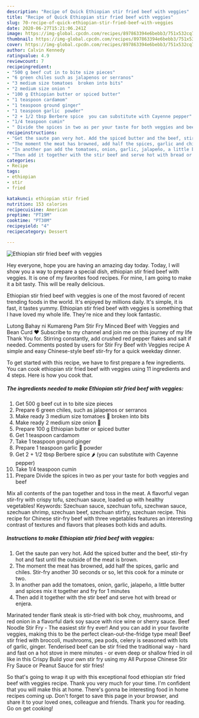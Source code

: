 ```yaml
---
description: "Recipe of Quick Ethiopian stir fried beef with veggies"
title: "Recipe of Quick Ethiopian stir fried beef with veggies"
slug: 70-recipe-of-quick-ethiopian-stir-fried-beef-with-veggies
date: 2020-06-27T15:21:06.241Z
image: https://img-global.cpcdn.com/recipes/897863394e6bebb3/751x532cq70/ethiopian-stir-fried-beef-with-veggies-recipe-main-photo.jpg
thumbnail: https://img-global.cpcdn.com/recipes/897863394e6bebb3/751x532cq70/ethiopian-stir-fried-beef-with-veggies-recipe-main-photo.jpg
cover: https://img-global.cpcdn.com/recipes/897863394e6bebb3/751x532cq70/ethiopian-stir-fried-beef-with-veggies-recipe-main-photo.jpg
author: Calvin Kennedy
ratingvalue: 4.9
reviewcount: 7
recipeingredient:
- "500 g beef cut in to bite size pieces"
- "6 green chiles such as jalapenos or serranos"
- "3 medium size tomatoes  broken into bits"
- "2 medium size onion "
- "100 g Ethiopian butter or spiced butter"
- "1 teaspoon cardamom"
- "1 teaspoon ground ginger"
- "1 teaspoon garlic  powder"
- "2 + 1/2 tbsp Berbere spice  you can substitute with Cayenne pepper"
- "1/4 teaspoon cumin"
- " Divide the spices in two as per your taste for both veggies and beef"
recipeinstructions:
- "Get the saute pan very hot. Add the spiced butter and the beef, stir-fry hot and fast until the outside of the meat is brown."
- "The moment the meat has browned, add half the spices, garlic and chiles. Stir-fry another 30 seconds or so, let this cook for a minute or two."
- "In another pan add the tomatoes, onion, garlic, jalapeño, a little butter and spices mix it together and fry for 1 minutes"
- "Then add it together with the stir beef and serve hot with bread or enjera."
categories:
- Recipe
tags:
- ethiopian
- stir
- fried

katakunci: ethiopian stir fried 
nutrition: 153 calories
recipecuisine: American
preptime: "PT19M"
cooktime: "PT30M"
recipeyield: "4"
recipecategory: Dessert

---
```



![Ethiopian stir fried beef with veggies](https://img-global.cpcdn.com/recipes/897863394e6bebb3/751x532cq70/ethiopian-stir-fried-beef-with-veggies-recipe-main-photo.jpg)

Hey everyone, hope you are having an amazing day today. Today, I will show you a way to prepare a special dish, ethiopian stir fried beef with veggies. It is one of my favorites food recipes. For mine, I am going to make it a bit tasty. This will be really delicious.

Ethiopian stir fried beef with veggies is one of the most favored of recent trending foods in the world. It's enjoyed by millions daily. It's simple, it is fast, it tastes yummy. Ethiopian stir fried beef with veggies is something that I have loved my whole life. They're nice and they look fantastic.

Lutong Bahay ni Kumareng Pam Stir Fry Minced Beef with Veggies and Bean Curd ❤ Subscribe to my channel and join me on this journey of my life Thank You for. Stirring constantly, add crushed red pepper flakes and salt if needed. Comments posted by users for Stir Fry Beef with Veggies recipe A simple and easy Chinese-style beef stir-fry for a quick weekday dinner.


To get started with this recipe, we have to first prepare a few ingredients. You can cook ethiopian stir fried beef with veggies using 11 ingredients and 4 steps. Here is how you cook that.

<!--inarticleads1-->

##### The ingredients needed to make Ethiopian stir fried beef with veggies:

1. Get 500 g beef cut in to bite size pieces
1. Prepare 6 green chiles, such as jalapenos or serranos
1. Make ready 3 medium size tomatoes 🍅 broken into bits
1. Make ready 2 medium size onion 🧅
1. Prepare 100 g Ethiopian butter or spiced butter
1. Get 1 teaspoon cardamom
1. Take 1 teaspoon ground ginger
1. Prepare 1 teaspoon garlic 🧄 powder
1. Get 2 + 1/2 tbsp Berbere spice 🌶 (you can substitute with Cayenne pepper)
1. Take 1/4 teaspoon cumin
1. Prepare  Divide the spices in two as per your taste for both veggies and beef


Mix all contents of the pan together and toss in the meat. A flavorful vegan stir-fry with crispy tofu, szechuan sauce, loaded up with healthy vegetables! Keywords: Szechuan sauce, szechuan tofu, szechwan sauce, szechuan shrimp, szechuan beef, szechuan stirfry, szechuan recipe. This recipe for Chinese stir-fry beef with three vegetables features an interesting contrast of textures and flavors that pleases both kids and adults. 

<!--inarticleads2-->

##### Instructions to make Ethiopian stir fried beef with veggies:

1. Get the saute pan very hot. Add the spiced butter and the beef, stir-fry hot and fast until the outside of the meat is brown.
1. The moment the meat has browned, add half the spices, garlic and chiles. Stir-fry another 30 seconds or so, let this cook for a minute or two.
1. In another pan add the tomatoes, onion, garlic, jalapeño, a little butter and spices mix it together and fry for 1 minutes
1. Then add it together with the stir beef and serve hot with bread or enjera.


Marinated tender flank steak is stir-fried with bok choy, mushrooms, and red onion in a flavorful dark soy sauce with rice wine or sherry sauce. Beef Noodle Stir Fry - The easiest stir fry ever! And you can add in your favorite veggies, making this to be the perfect clean-out-the-fridge type meal! Beef stir fried with broccoli, mushrooms, pea pods, celery is seasoned with lots of garlic, ginger. Tenderised beef can be stir fried the traditional way - hard and fast on a hot stove in mere minutes - or even deep or shallow fried in oil like in this Crispy Build your own stir fry using my All Purpose Chinese Stir Fry Sauce or Peanut Sauce for stir fries! 

So that's going to wrap it up with this exceptional food ethiopian stir fried beef with veggies recipe. Thank you very much for your time. I'm confident that you will make this at home. There's gonna be interesting food in home recipes coming up. Don't forget to save this page in your browser, and share it to your loved ones, colleague and friends. Thank you for reading. Go on get cooking!
